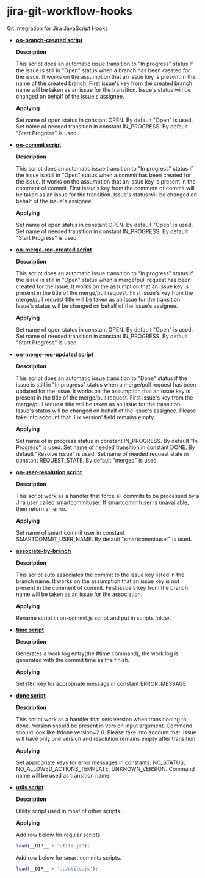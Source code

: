 # jira-git-workflow-hooks
Git Integration for Jira JavaScript Hooks

* [**on-branch-created script**](http://github.com/BigBrassBand/jira-git-workflow-hooks/blob/master/scripts/on-branch-created.js)
  
  **Description**

  This script does an automatic issue transition to "In progress" status if
  the issue is still in "Open" status when a branch has been created for the issue.
  It works on the assumption that an issue key is present in the name of the created branch.
  First issue's key from the created branch name will be taken as an issue for the transition.
  Issue's status will be changed on behalf of the issue's assignee.

  **Applying**

  Set name of open status in constant OPEN. By default "Open" is used.
  Set name of needed transition in constant IN_PROGRESS. By default "Start Progress" is used.

* [**on-commit script**](http://github.com/BigBrassBand/jira-git-workflow-hooks/blob/master/scripts/on-commit.js)

  **Description**

  This script does an automatic issue transition to "In progress" status if
  the issue is still in "Open" status when a commit has been created for the issue.
  It works on the assumption that an issue key is present in the comment of commit.
  First issue's key from the comment of commit will be taken as an issue for the transition.
  Issue's status will be changed on behalf of the issue's assignee.

  **Applying**

  Set name of open status in constant OPEN. By default "Open" is used.
  Set name of needed transition in constant IN_PROGRESS. By default "Start Progress" is used.

* [**on-merge-req-created script**](http://github.com/BigBrassBand/jira-git-workflow-hooks/blob/master/scripts/on-merge-req-created.js)
  
  **Description**

  This script does an automatic issue transition to "In progress" status if
  the issue is still in "Open" status when a merge/pull request has been created for the issue.
  It works on the assumption that an issue key is present in the title of the merge/pull request.
  First issue's key from the merge/pull request title will be taken as an issue for the transition.
  Issue's status will be changed on behalf of the issue's assignee.

  **Applying**

  Set name of open status in constant OPEN. By default "Open" is used.
  Set name of needed transition in constant IN_PROGRESS. By default "Start Progress" is used.

* [**on-merge-req-updated script**](http://github.com/BigBrassBand/jira-git-workflow-hooks/blob/master/scripts/on-merge-req-updated.js)
  
  **Description**

  This script does an automatic issue transition to "Done" status if
  the issue is still in "In progress" status when a merge/pull request has been updated for the issue.
  It works on the assumption that an issue key is present in the title of the merge/pull request.
  First issue's key from the merge/pull request title will be taken as an issue for the transition.
  Issue's status will be changed on behalf of the issue's assignee.
  Please take into account that 'Fix version' field remains empty.

  **Applying**

  Set name of in progress status in constant IN_PROGRESS. By default "In Progress" is used.
  Set name of needed transition in constant DONE. By default "Resolve Issue" is used.
  Set name of needed request state in constant REQUEST_STATE. By default "merged" is used.

* [**on-user-resolution script**](http://github.com/BigBrassBand/jira-git-workflow-hooks/blob/master/scripts/on-user-resolution.js)
  
  **Description**

  This script work as a handler that force all commits to be processed by a Jira user called smartcommituser.
  If smartcommituser is unavailable, then return an error.

  **Applying**

  Set name of smart commit user in constant SMARTCOMMIT_USER_NAME. By default "smartcommituser" is used.
  
* [**associate-by-branch**](http://github.com/BigBrassBand/jira-git-workflow-hooks/blob/master/scripts/associate-by-branch.js)

  **Description**
  
  This script auto associates the commit to the issue key listed in the branch name.
  It works on the assumption that an issue key is not present in the comment of commit.
  First issue's key from the branch name will be taken as an issue for the association.
  
  **Applying**
  
  Rename script in on-commit.js script and put in scripts folder.

* [**time script**](http://github.com/BigBrassBand/jira-git-workflow-hooks/blob/master/scripts/smartcommit/time.js)
  
  **Description**

  Generates a work log entry(the #time command), the work log is generated with the commit time as
  the finish.

  **Applying**

  Set i18n key for appropriate message in constant ERROR_MESSAGE.
  
* [**done script**](https://github.com/BigBrassBand/jira-git-workflow-hooks/blob/master/scripts/smartcommit/done.js)
  
  **Description**

  This script work as a handler that sets version when transitioning to done.
  Version should be present in version input argument.
  Command should look like #done version=2.0.
  Please take into account that:
  issue will have only one version and resolution remains empty after transition.

  **Applying**

  Set appropriate keys for error messages in constants: NO_STATUS, NO_ALLOWED_ACTIONS_TEMPLATE, UNKNOWN_VERSION.
  Command name will be used as transition name.
  
* [**utils script**](http://github.com/BigBrassBand/jira-git-workflow-hooks/blob/master/scripts/utils.js)
  
  **Description**

  Utility script used in most of other scripts.

  **Applying**

  Add row below for regular scripts.
  ```javascript
  load(__DIR__ + 'utils.js');
  ```

  Add row below for smart commits scripts.
  ```javascript
  load(__DIR__ + '../utils.js');
  ```

